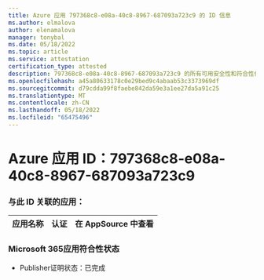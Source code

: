 ```yaml
---
title: Azure 应用 797368c8-e08a-40c8-8967-687093a723c9 的 ID 信息
ms.author: elmalova
author: elenamalova
manager: tonybal
ms.date: 05/18/2022
ms.topic: article
ms.service: attestation
certification_type: attested
description: 797368c8-e08a-40c8-8967-687093a723c9 的所有可用安全性和符合性信息信息。
ms.openlocfilehash: a45a80633178c0e29bed9c4abaab53c3373969df
ms.sourcegitcommit: d79cdda99f8faebe842da59e3a1ee27da5a91c25
ms.translationtype: MT
ms.contentlocale: zh-CN
ms.lasthandoff: 05/18/2022
ms.locfileid: "65475496"
---
```

# <a name="azure-app-id-797368c8-e08a-40c8-8967-687093a723c9"></a>Azure 应用 ID：797368c8-e08a-40c8-8967-687093a723c9


### <a name="apps-associated-with-this-id"></a>与此 ID 关联的应用：
| **应用名称** | **认证** | **在 AppSource 中查看** |
|--------------|---------------|-----------------------|

### <a name="microsoft-365-app-compliance-status"></a>Microsoft 365应用符合性状态
- Publisher证明状态：已完成
